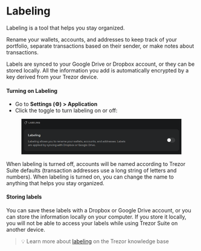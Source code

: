 # Labeling

Labeling is a tool that helps you stay organized.

Rename your wallets, accounts, and addresses to keep track of your portfolio, separate transactions based on their sender, or make notes about transactions.

Labels are synced to your Google Drive or Dropbox account, or they can be stored locally. All the information you add is automatically encrypted by a key derived from your Trezor device.

#### **Turning on Labeling**

* Go to **Settings (⚙️) > Application**
* Click the toggle to turn labeling on or off:

<figure><img src="../../../.gitbook/assets/labeling.png" alt=""><figcaption></figcaption></figure>

When labeling is turned off, accounts will be named according to Trezor Suite defaults (transaction addresses use a long string of letters and numbers). When labeling is turned on, you can change the name to anything that helps you stay organized.

#### **Storing labels**

You can save these labels with a Dropbox or Google Drive account, or you can store the information locally on your computer. If you store it locally, you will not be able to access your labels while using Trezor Suite on another device.

> 💡 Learn more about [labeling](https://trezor.io/guides/trezor-suite/trezor-suite-desktop/labels-in-trezor-suite) on the Trezor knowledge base
